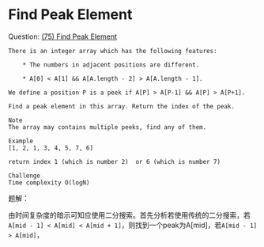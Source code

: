 # Find Peak Element

Question: [(75) Find Peak Element](http://www.lintcode.com/en/problem/find-peak-element/)

```
There is an integer array which has the following features:

    * The numbers in adjacent positions are different.

    * A[0] < A[1] && A[A.length - 2] > A[A.length - 1].

We define a position P is a peek if A[P] > A[P-1] && A[P] > A[P+1].

Find a peak element in this array. Return the index of the peak.

Note
The array may contains multiple peeks, find any of them.

Example
[1, 2, 1, 3, 4, 5, 7, 6]

return index 1 (which is number 2)  or 6 (which is number 7)

Challenge
Time complexity O(logN)
```

题解：

由时间复杂度的暗示可知应使用二分搜索。首先分析若使用传统的二分搜索，若`A[mid - 1] < A[mid] < A[mid + 1]`，则找到一个peak为A[mid]，若`A[mid - 1] > A[mid]`，